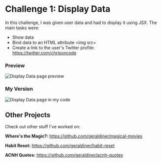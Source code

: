 # Challenge 1: Display Data
In this challenge, I was given user data and had to display it using JSX. The main tasks were:

- Show data
- Bind data to an HTML attribute <img src=
- Create a link to the user's Twitter profile: https://twitter.com/chrisoncode


### Preview

![Display Data page preview](https://scotch-res.cloudinary.com/image/upload/dpr_1,w_900,q_auto:good,f_auto/v1557347114/ngnf9bhkbvrh4hmfydse.png)


### My Version

![Display Data page in my code](https://i.imgur.com/gdSqxvQ.png)


## Other Projects

Check out other stuff I've worked on:

**Where's the Magic?:** https://github.com/geraldiner/magical-movies

**Habit Reset:** https://github.com/geraldiner/habit-reset

**ACNH Quotes:** https://github.com/geraldiner/acnh-quotes
